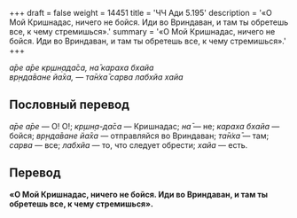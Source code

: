 +++
draft = false
weight = 14451
title = 'ЧЧ Ади 5.195'
description = '«О Мой Кришнадас, ничего не бойся. Иди во Вриндаван, и там ты обретешь все, к чему стремишься».'
summary = '«О Мой Кришнадас, ничего не бойся. Иди во Вриндаван, и там ты обретешь все, к чему стремишься».'
+++

_а̄ре а̄ре кр̣шн̣ада̄са, на̄ караха бхайа  
вр̣нда̄ване йа̄ха, — та̄н̇ха̄ сарва лабхйа хайа_

## Пословный перевод

_а̄ре_ _а̄ре_ — О! О!; _кр̣шн̣а_\-_да̄са_ — Кришнадас; _на̄_ — не; _караха_ _бхайа_ — бойся; _вр̣нда̄ване_ _йа̄ха_ — отправляйся во Вриндаван; _та̄н̇ха̄_ — там; _сарва_ — все; _лабхйа_ — то, что следует обрести; _хайа_ — есть.

## Перевод

**«О Мой Кришнадас, ничего не бойся. Иди во Вриндаван, и там ты обретешь все, к чему стремишься».**

